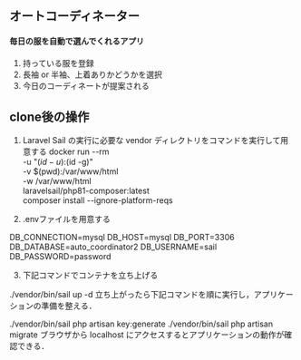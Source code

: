 ## オートコーディネーター

#### 毎日の服を自動で選んでくれるアプリ

1. 持っている服を登録
2. 長袖 or 半袖、上着ありかどうかを選択
3. 今日のコーディネートが提案される





## clone後の操作

1. Laravel Sail の実行に必要な vendor ディレクトリをコマンドを実行して用意する
docker run --rm \
    -u "$(id -u):$(id -g)" \
    -v $(pwd):/var/www/html \
    -w /var/www/html \
    laravelsail/php81-composer:latest \
    composer install --ignore-platform-reqs

2. .envファイルを用意する

DB_CONNECTION=mysql
DB_HOST=mysql
DB_PORT=3306
DB_DATABASE=auto_coordinator2
DB_USERNAME=sail
DB_PASSWORD=password

3. 下記コマンドでコンテナを立ち上げる

./vendor/bin/sail up -d
立ち上がったら下記コマンドを順に実行し，アプリケーションの準備を整える．

./vendor/bin/sail php artisan key:generate
./vendor/bin/sail php artisan migrate
ブラウザから localhost にアクセスするとアプリケーションの動作が確認できる．
